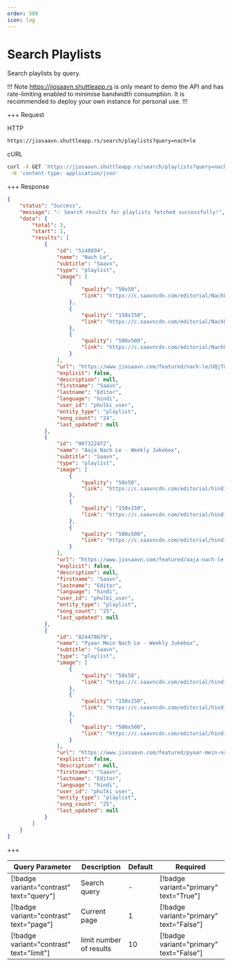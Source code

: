 ```yaml
---
order: 500
icon: log
---
```


# Search Playlists

Search playlists by query.

!!! Note
<https://jiosaavn.shuttleapp.rs> is only meant to demo the API and has rate-limiting enabled to minimise bandwidth consumption.
It is recommended to deploy your own instance for personal use.
!!!

+++ Request

HTTP

```bash
https://jiosaavn.shuttleapp.rs/search/playlists?query=nach+le
```

cURL

```bash
curl -X GET 'https://jiosaavn.shuttleapp.rs/search/playlists?query=nach+le' \
 -H 'content-type: application/json'
```

+++ Response

```json
{
	"status": "Success",
	"message": "✅ Search results for playlists fetched successfully!",
	"data": {
		"total": 3,
		"start": 1,
		"results": [
			{
				"id": "5148894",
				"name": "Nach Le",
				"subtitle": "Saavn",
				"type": "playlist",
				"image": [
					{
						"quality": "50x50",
						"link": "https://c.saavncdn.com/editorial/NachLe_20230809043316_50x50.jpg"
					},
					{
						"quality": "150x150",
						"link": "https://c.saavncdn.com/editorial/NachLe_20230809043316_150x150.jpg"
					},
					{
						"quality": "500x500",
						"link": "https://c.saavncdn.com/editorial/NachLe_20230809043316_500x500.jpg"
					}
				],
				"url": "https://www.jiosaavn.com/featured/nach-le/UQjTO6rFZfc_",
				"explicit": false,
				"description": null,
				"firstname": "Saavn",
				"lastname": "Editor",
				"language": "hindi",
				"user_id": "phulki_user",
				"entity_type": "playlist",
				"song_count": "24",
				"last_updated": null
			},
			{
				"id": "907322472",
				"name": "Aaja Nach Le - Weekly Jukebox",
				"subtitle": "Saavn",
				"type": "playlist",
				"image": [
					{
						"quality": "50x50",
						"link": "https://c.saavncdn.com/editorial/hindi-cluster_6238_20230807032324_50x50.jpg"
					},
					{
						"quality": "150x150",
						"link": "https://c.saavncdn.com/editorial/hindi-cluster_6238_20230807032324_150x150.jpg"
					},
					{
						"quality": "500x500",
						"link": "https://c.saavncdn.com/editorial/hindi-cluster_6238_20230807032324_500x500.jpg"
					}
				],
				"url": "https://www.jiosaavn.com/featured/aaja-nach-le-weekly-jukebox/QfSgtgl3xTjc1EngHtQQ2g__",
				"explicit": false,
				"description": null,
				"firstname": "Saavn",
				"lastname": "Editor",
				"language": "hindi",
				"user_id": "phulki_user",
				"entity_type": "playlist",
				"song_count": "25",
				"last_updated": null
			},
			{
				"id": "824478679",
				"name": "Pyaar Mein Nach Le - Weekly Jukebox",
				"subtitle": "Saavn",
				"type": "playlist",
				"image": [
					{
						"quality": "50x50",
						"link": "https://c.saavncdn.com/editorial/hindi-cluster_173_20230807030137_50x50.jpg"
					},
					{
						"quality": "150x150",
						"link": "https://c.saavncdn.com/editorial/hindi-cluster_173_20230807030137_150x150.jpg"
					},
					{
						"quality": "500x500",
						"link": "https://c.saavncdn.com/editorial/hindi-cluster_173_20230807030137_500x500.jpg"
					}
				],
				"url": "https://www.jiosaavn.com/featured/pyaar-mein-nach-le-weekly-jukebox/Kw51QoHqDfeO0eMLZZxqsA__",
				"explicit": false,
				"description": null,
				"firstname": "Saavn",
				"lastname": "Editor",
				"language": "hindi",
				"user_id": "phulki_user",
				"entity_type": "playlist",
				"song_count": "25",
				"last_updated": null
			}
		]
	}
}
```

+++

| Query Parameter                          | Description             | Default | Required                                |
| ---------------------------------------- | ----------------------- | ------- | --------------------------------------- |
| [!badge variant="contrast" text="query"] | Search query            | -       | [!badge variant="primary" text="True"]  |
| [!badge variant="contrast" text="page"]  | Current page            | 1       | [!badge variant="primary" text="False"] |
| [!badge variant="contrast" text="limit"] | limit number of results | 10      | [!badge variant="primary" text="False"] |
